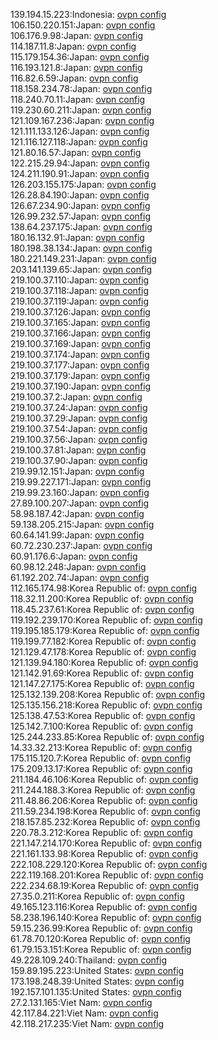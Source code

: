139.194.15.223:Indonesia: [ovpn config](vpn/139_194_15_223.ovpn)  
106.150.220.151:Japan: [ovpn config](vpn/106_150_220_151.ovpn)  
106.176.9.98:Japan: [ovpn config](vpn/106_176_9_98.ovpn)  
114.187.11.8:Japan: [ovpn config](vpn/114_187_11_8.ovpn)  
115.179.154.36:Japan: [ovpn config](vpn/115_179_154_36.ovpn)  
116.193.121.8:Japan: [ovpn config](vpn/116_193_121_8.ovpn)  
116.82.6.59:Japan: [ovpn config](vpn/116_82_6_59.ovpn)  
118.158.234.78:Japan: [ovpn config](vpn/118_158_234_78.ovpn)  
118.240.70.11:Japan: [ovpn config](vpn/118_240_70_11.ovpn)  
119.230.60.211:Japan: [ovpn config](vpn/119_230_60_211.ovpn)  
121.109.167.236:Japan: [ovpn config](vpn/121_109_167_236.ovpn)  
121.111.133.126:Japan: [ovpn config](vpn/121_111_133_126.ovpn)  
121.116.127.118:Japan: [ovpn config](vpn/121_116_127_118.ovpn)  
121.80.16.57:Japan: [ovpn config](vpn/121_80_16_57.ovpn)  
122.215.29.94:Japan: [ovpn config](vpn/122_215_29_94.ovpn)  
124.211.190.91:Japan: [ovpn config](vpn/124_211_190_91.ovpn)  
126.203.155.175:Japan: [ovpn config](vpn/126_203_155_175.ovpn)  
126.28.84.190:Japan: [ovpn config](vpn/126_28_84_190.ovpn)  
126.67.234.90:Japan: [ovpn config](vpn/126_67_234_90.ovpn)  
126.99.232.57:Japan: [ovpn config](vpn/126_99_232_57.ovpn)  
138.64.237.175:Japan: [ovpn config](vpn/138_64_237_175.ovpn)  
180.16.132.91:Japan: [ovpn config](vpn/180_16_132_91.ovpn)  
180.198.38.134:Japan: [ovpn config](vpn/180_198_38_134.ovpn)  
180.221.149.231:Japan: [ovpn config](vpn/180_221_149_231.ovpn)  
203.141.139.65:Japan: [ovpn config](vpn/203_141_139_65.ovpn)  
219.100.37.110:Japan: [ovpn config](vpn/219_100_37_110.ovpn)  
219.100.37.118:Japan: [ovpn config](vpn/219_100_37_118.ovpn)  
219.100.37.119:Japan: [ovpn config](vpn/219_100_37_119.ovpn)  
219.100.37.126:Japan: [ovpn config](vpn/219_100_37_126.ovpn)  
219.100.37.165:Japan: [ovpn config](vpn/219_100_37_165.ovpn)  
219.100.37.166:Japan: [ovpn config](vpn/219_100_37_166.ovpn)  
219.100.37.169:Japan: [ovpn config](vpn/219_100_37_169.ovpn)  
219.100.37.174:Japan: [ovpn config](vpn/219_100_37_174.ovpn)  
219.100.37.177:Japan: [ovpn config](vpn/219_100_37_177.ovpn)  
219.100.37.179:Japan: [ovpn config](vpn/219_100_37_179.ovpn)  
219.100.37.190:Japan: [ovpn config](vpn/219_100_37_190.ovpn)  
219.100.37.2:Japan: [ovpn config](vpn/219_100_37_2.ovpn)  
219.100.37.24:Japan: [ovpn config](vpn/219_100_37_24.ovpn)  
219.100.37.29:Japan: [ovpn config](vpn/219_100_37_29.ovpn)  
219.100.37.54:Japan: [ovpn config](vpn/219_100_37_54.ovpn)  
219.100.37.56:Japan: [ovpn config](vpn/219_100_37_56.ovpn)  
219.100.37.81:Japan: [ovpn config](vpn/219_100_37_81.ovpn)  
219.100.37.90:Japan: [ovpn config](vpn/219_100_37_90.ovpn)  
219.99.12.151:Japan: [ovpn config](vpn/219_99_12_151.ovpn)  
219.99.227.171:Japan: [ovpn config](vpn/219_99_227_171.ovpn)  
219.99.23.160:Japan: [ovpn config](vpn/219_99_23_160.ovpn)  
27.89.100.207:Japan: [ovpn config](vpn/27_89_100_207.ovpn)  
58.98.187.42:Japan: [ovpn config](vpn/58_98_187_42.ovpn)  
59.138.205.215:Japan: [ovpn config](vpn/59_138_205_215.ovpn)  
60.64.141.99:Japan: [ovpn config](vpn/60_64_141_99.ovpn)  
60.72.230.237:Japan: [ovpn config](vpn/60_72_230_237.ovpn)  
60.91.176.6:Japan: [ovpn config](vpn/60_91_176_6.ovpn)  
60.98.12.248:Japan: [ovpn config](vpn/60_98_12_248.ovpn)  
61.192.202.74:Japan: [ovpn config](vpn/61_192_202_74.ovpn)  
112.165.174.98:Korea Republic of: [ovpn config](vpn/112_165_174_98.ovpn)  
118.32.11.200:Korea Republic of: [ovpn config](vpn/118_32_11_200.ovpn)  
118.45.237.61:Korea Republic of: [ovpn config](vpn/118_45_237_61.ovpn)  
119.192.239.170:Korea Republic of: [ovpn config](vpn/119_192_239_170.ovpn)  
119.195.185.179:Korea Republic of: [ovpn config](vpn/119_195_185_179.ovpn)  
119.199.77.182:Korea Republic of: [ovpn config](vpn/119_199_77_182.ovpn)  
121.129.47.178:Korea Republic of: [ovpn config](vpn/121_129_47_178.ovpn)  
121.139.94.180:Korea Republic of: [ovpn config](vpn/121_139_94_180.ovpn)  
121.142.91.69:Korea Republic of: [ovpn config](vpn/121_142_91_69.ovpn)  
121.147.27.175:Korea Republic of: [ovpn config](vpn/121_147_27_175.ovpn)  
125.132.139.208:Korea Republic of: [ovpn config](vpn/125_132_139_208.ovpn)  
125.135.156.218:Korea Republic of: [ovpn config](vpn/125_135_156_218.ovpn)  
125.138.47.53:Korea Republic of: [ovpn config](vpn/125_138_47_53.ovpn)  
125.142.7.100:Korea Republic of: [ovpn config](vpn/125_142_7_100.ovpn)  
125.244.233.85:Korea Republic of: [ovpn config](vpn/125_244_233_85.ovpn)  
14.33.32.213:Korea Republic of: [ovpn config](vpn/14_33_32_213.ovpn)  
175.115.120.7:Korea Republic of: [ovpn config](vpn/175_115_120_7.ovpn)  
175.209.13.17:Korea Republic of: [ovpn config](vpn/175_209_13_17.ovpn)  
211.184.46.106:Korea Republic of: [ovpn config](vpn/211_184_46_106.ovpn)  
211.244.188.3:Korea Republic of: [ovpn config](vpn/211_244_188_3.ovpn)  
211.48.86.206:Korea Republic of: [ovpn config](vpn/211_48_86_206.ovpn)  
211.59.234.198:Korea Republic of: [ovpn config](vpn/211_59_234_198.ovpn)  
218.157.85.232:Korea Republic of: [ovpn config](vpn/218_157_85_232.ovpn)  
220.78.3.212:Korea Republic of: [ovpn config](vpn/220_78_3_212.ovpn)  
221.147.214.170:Korea Republic of: [ovpn config](vpn/221_147_214_170.ovpn)  
221.161.133.98:Korea Republic of: [ovpn config](vpn/221_161_133_98.ovpn)  
222.108.229.120:Korea Republic of: [ovpn config](vpn/222_108_229_120.ovpn)  
222.119.168.201:Korea Republic of: [ovpn config](vpn/222_119_168_201.ovpn)  
222.234.68.19:Korea Republic of: [ovpn config](vpn/222_234_68_19.ovpn)  
27.35.0.211:Korea Republic of: [ovpn config](vpn/27_35_0_211.ovpn)  
49.165.123.116:Korea Republic of: [ovpn config](vpn/49_165_123_116.ovpn)  
58.238.196.140:Korea Republic of: [ovpn config](vpn/58_238_196_140.ovpn)  
59.15.236.99:Korea Republic of: [ovpn config](vpn/59_15_236_99.ovpn)  
61.78.70.120:Korea Republic of: [ovpn config](vpn/61_78_70_120.ovpn)  
61.79.153.151:Korea Republic of: [ovpn config](vpn/61_79_153_151.ovpn)  
49.228.109.240:Thailand: [ovpn config](vpn/49_228_109_240.ovpn)  
159.89.195.223:United States: [ovpn config](vpn/159_89_195_223.ovpn)  
173.198.248.39:United States: [ovpn config](vpn/173_198_248_39.ovpn)  
192.157.101.135:United States: [ovpn config](vpn/192_157_101_135.ovpn)  
27.2.131.165:Viet Nam: [ovpn config](vpn/27_2_131_165.ovpn)  
42.117.84.221:Viet Nam: [ovpn config](vpn/42_117_84_221.ovpn)  
42.118.217.235:Viet Nam: [ovpn config](vpn/42_118_217_235.ovpn)  
